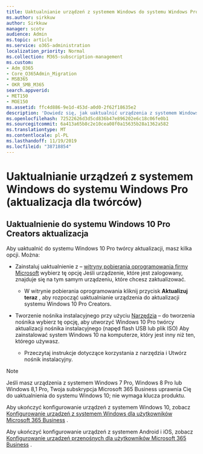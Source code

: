```yaml
---
title: Uaktualnianie urządzeń z systemem Windows do systemu Windows Pro (aktualizacja dla twórców)
ms.author: sirkkuw
author: Sirkkuw
manager: scotv
audience: Admin
ms.topic: article
ms.service: o365-administration
localization_priority: Normal
ms.collection: M365-subscription-management
ms.custom:
- Adm_O365
- Core_O365Admin_Migration
- MSB365
- OKR_SMB_M365
search.appverid:
- MET150
- MOE150
ms.assetid: ffc4d886-9e1d-453d-a0d0-2f62f18635e2
description: 'Dowiedz się, jak uaktualnić urządzenia z systemem Windows do aktualizacji systemu Windows 10 Pro Creators. '
ms.openlocfilehash: 72522626d3d5cd836b47e896202e6c18c06fe0b1
ms.sourcegitcommit: 6a413a65b8c2e10cea08f0a15635b28a1362a582
ms.translationtype: MT
ms.contentlocale: pl-PL
ms.lasthandoff: 11/19/2019
ms.locfileid: "38718854"
---
```

# <a name="upgrade-windows-devices-to-windows-pro-creators-update"></a>Uaktualnianie urządzeń z systemem Windows do systemu Windows Pro (aktualizacja dla twórców)

## <a name="upgrade-to-windows-10-pro-creators-update"></a>Uaktualnienie do systemu Windows 10 Pro Creators aktualizacja
  
Aby uaktualnić do systemu Windows 10 Pro twórcy aktualizacji, masz kilka opcji. Można:
    
- Zainstaluj uaktualnienie z &ndash; [witryny pobierania oprogramowania firmy Microsoft](https://go.microsoft.com/fwlink/?LinkID=836951 ) wybierz tę opcję Jeśli urządzenie, które jest zalogowany, znajduje się na tym samym urządzeniu, które chcesz zaktualizować. 

    - W witrynie pobierania oprogramowania kliknij przycisk **Aktualizuj teraz** , aby rozpocząć uaktualnianie urządzenia do aktualizacji systemu Windows 10 Pro Creators. 
    
- Tworzenie nośnika instalacyjnego przy użyciu [Narzędzia](https://go.microsoft.com/fwlink/?LinkID=836960) &ndash; do tworzenia nośnika wybierz tę opcję, aby utworzyć Windows 10 Pro twórcy aktualizacji nośnika instalacyjnego (napęd flash USB lub plik ISO) Aby zainstalować system Windows 10 na komputerze, który jest inny niż ten, którego używasz.

    - Przeczytaj instrukcje dotyczące korzystania z narzędzia i Utwórz nośnik instalacyjny. 

> [!NOTE]
> Jeśli masz urządzenia z systemem Windows 7 Pro, Windows 8 Pro lub Windows 8,1 Pro, Twoja subskrypcja Microsoft 365 Business uprawnia Cię do uaktualnienia do systemu Windows 10; nie wymaga klucza produktu.
    
Aby ukończyć konfigurowanie urządzeń z systemem Windows 10, zobacz [Konfigurowanie urządzeń z systemem Windows dla użytkowników Microsoft 365 Business](set-up-windows-devices.md) . 
  
Aby ukończyć konfigurowanie urządzeń z systemem Android i iOS, zobacz [Konfigurowanie urządzeń przenośnych dla użytkowników Microsoft 365 Business](set-up-mobile-devices.md) . 
  